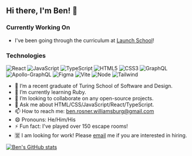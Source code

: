 ## Hi there, I'm Ben! 👋


### Currently Working On
* I've been going through the curriculum at [Launch School](https://launchschool.com/)!
### Technologies

![React](https://img.shields.io/badge/react-%2320232a.svg?style=for-the-badge&logo=react&logoColor=%2361DAFB)
![JavaScript](https://img.shields.io/badge/javascript-%23323330.svg?style=for-the-badge&logo=javascript&logoColor=%23F7DF1E)
![TypeScript](https://img.shields.io/badge/typescript-%23007ACC.svg?style=for-the-badge&logo=typescript&logoColor=white)
![HTML5](https://img.shields.io/badge/html5-%23E34F26.svg?style=for-the-badge&logo=html5&logoColor=white)
![CSS3](https://img.shields.io/badge/css3-%231572B6.svg?style=for-the-badge&logo=css3&logoColor=white)
![GraphQL](https://img.shields.io/badge/-GraphQL-E10098?style=for-the-badge&logo=graphql&logoColor=white)
![Apollo-GraphQL](https://img.shields.io/badge/-ApolloGraphQL-311C87?style=for-the-badge&logo=apollo-graphql)
![Figma](https://img.shields.io/badge/figma-black.svg?style=for-the-badge&logo=figma&logoColor=orange)
![Vite](https://img.shields.io/badge/vite-yellow.svg?style=for-the-badge&logo=vite&logoColor=purple)
![Node](https://img.shields.io/badge/nodejs-black.svg?style=for-the-badge&logo=nodejs&logoColor=yellow)
![Tailwind](https://img.shields.io/badge/tailwind-blue.svg?style=for-the-badge&logo=tailwind&logoColor=white)

- 🔭 I’m a recent graduate of Turing School of Software and Design.
- 🌱 I’m currently learning Ruby.
- 👯 I’m looking to collaborate on any open-source projects.
- 💬 Ask me about HTML/CSS/JavaScript/React/TypeScript.
- 📫 How to reach me: ben.rosner.williamsburg@gmail.com
- 😄 Pronouns: He/Him/His
- ⚡ Fun fact: I've played over 150 escape rooms!
- 🈺 I am looking for work! Please [email](mailto:ben.rosner.williamsburg@gmail.com) me if you are interested in hiring.

[![Ben's GitHub stats](https://github-readme-stats.vercel.app/api?username=ben-rosner-williamsburg)](https://github.com/anuraghazra/github-readme-stats)


